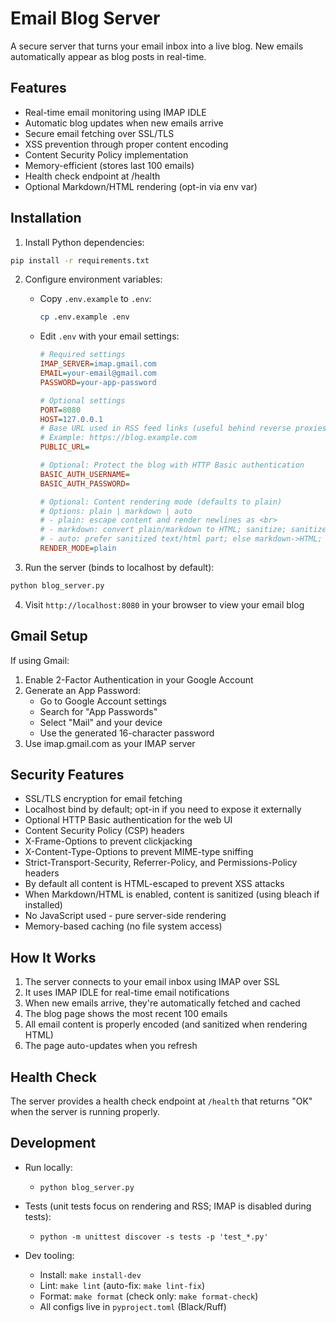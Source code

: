 # Email Blog Server

A secure server that turns your email inbox into a live blog. New emails automatically appear as blog posts in real-time.

## Features

- Real-time email monitoring using IMAP IDLE
- Automatic blog updates when new emails arrive
- Secure email fetching over SSL/TLS
- XSS prevention through proper content encoding
- Content Security Policy implementation
- Memory-efficient (stores last 100 emails)
- Health check endpoint at /health
 - Optional Markdown/HTML rendering (opt-in via env var)

## Installation

1. Install Python dependencies:
```bash
pip install -r requirements.txt
```

2. Configure environment variables:
   - Copy `.env.example` to `.env`:
     ```bash
     cp .env.example .env
     ```
   - Edit `.env` with your email settings:
     ```ini
     # Required settings
     IMAP_SERVER=imap.gmail.com
     EMAIL=your-email@gmail.com
     PASSWORD=your-app-password

     # Optional settings
     PORT=8080
     HOST=127.0.0.1
     # Base URL used in RSS feed links (useful behind reverse proxies)
     # Example: https://blog.example.com
     PUBLIC_URL=
     
     # Optional: Protect the blog with HTTP Basic authentication
     BASIC_AUTH_USERNAME=
     BASIC_AUTH_PASSWORD=
     
     # Optional: Content rendering mode (defaults to plain)
     # Options: plain | markdown | auto
     # - plain: escape content and render newlines as <br>
     # - markdown: convert plain/markdown to HTML; sanitize; sanitize HTML parts
     # - auto: prefer sanitized text/html part; else markdown->HTML; else plain
     RENDER_MODE=plain
     ```

3. Run the server (binds to localhost by default):
```bash
python blog_server.py
```

4. Visit `http://localhost:8080` in your browser to view your email blog

## Gmail Setup

If using Gmail:
1. Enable 2-Factor Authentication in your Google Account
2. Generate an App Password:
   - Go to Google Account settings
   - Search for "App Passwords"
   - Select "Mail" and your device
   - Use the generated 16-character password
3. Use imap.gmail.com as your IMAP server

## Security Features

- SSL/TLS encryption for email fetching
- Localhost bind by default; opt-in if you need to expose it externally
- Optional HTTP Basic authentication for the web UI
- Content Security Policy (CSP) headers
- X-Frame-Options to prevent clickjacking
- X-Content-Type-Options to prevent MIME-type sniffing
- Strict-Transport-Security, Referrer-Policy, and Permissions-Policy headers
- By default all content is HTML-escaped to prevent XSS attacks
- When Markdown/HTML is enabled, content is sanitized (using bleach if installed)
- No JavaScript used - pure server-side rendering
- Memory-based caching (no file system access)

## How It Works

1. The server connects to your email inbox using IMAP over SSL
2. It uses IMAP IDLE for real-time email notifications
3. When new emails arrive, they're automatically fetched and cached
4. The blog page shows the most recent 100 emails
5. All email content is properly encoded (and sanitized when rendering HTML)
6. The page auto-updates when you refresh

## Health Check

The server provides a health check endpoint at `/health` that returns "OK" when the server is running properly.
## Development

- Run locally:
  - `python blog_server.py`
- Tests (unit tests focus on rendering and RSS; IMAP is disabled during tests):
  - `python -m unittest discover -s tests -p 'test_*.py'`

- Dev tooling:
  - Install: `make install-dev`
  - Lint: `make lint` (auto-fix: `make lint-fix`)
  - Format: `make format` (check only: `make format-check`)
  - All configs live in `pyproject.toml` (Black/Ruff)
